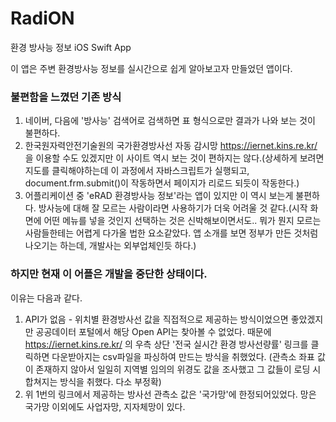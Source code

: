 # RadiON
환경 방사능 정보 iOS Swift App   
   
이 앱은 주변 환경방사능 정보를 실시간으로 쉽게 알아보고자 만들었던 앱이다.   
   
### 불편함을 느꼈던 기존 방식
1. 네이버, 다음에 '방사능' 검색어로 검색하면 표 형식으로만 결과가 나와 보는 것이 불편하다.
2. 한국원자력안전기술원의 국가환경방사선 자동 감시망 https://iernet.kins.re.kr/ 을 이용할 수도 있겠지만 이 사이트 역시 보는 것이 편하지는 않다.(상세하게 보려면 지도를 클릭해야하는데 이 과정에서 자바스크립트가 실행되고, document.frm.submit()이 작동하면서 페이지가 리로드 되듯이 작동한다.)
3. 어플리케이션 중 'eRAD 환경방사능 정보'라는 앱이 있지만 이 역시 보는게 불편하다. 방사능에 대해 잘 모르는 사람이라면 사용하기가 더욱 어려울 것 같다.(시작 화면에 어떤 메뉴를 넣을 것인지 선택하는 것은 신박해보이면서도.. 뭐가 뭔지 모르는 사람들한테는 어렵게 다가올 법한 요소같았다. 앱 소개를 보면 정부가 만든 것처럼 나오기는 하는데, 개발사는 외부업체인듯 하다.)   
   
### 하지만 현재 이 어플은 개발을 중단한 상태이다. 
이유는 다음과 같다.   
1. API가 없음 - 위치별 환경방사선 값을 직접적으로 제공하는 방식이었으면 좋았겠지만 공공데이터 포털에서 해당 Open API는 찾아볼 수 없었다. 때문에 https://iernet.kins.re.kr/ 의 우측 상단 '전국 실시간 환경 방사선량률' 링크를 클릭하면 다운받아지는 csv파일을 파싱하여 만드는 방식을 취했었다. (관측소 좌표 값이 존재하지 않아서 일일히 지역별 임의의 위경도 값을 조사했고 그 값들이 로딩 시 합쳐지는 방식을 취했다. 다소 부정확)
2. 위 1번의 링크에서 제공하는 방사선 관측소 값은 '국가망'에 한정되어있었다. 망은 국가망 이외에도 사업자망, 지자체망이 있다.
